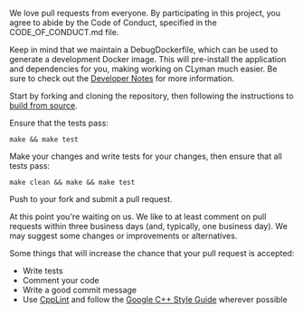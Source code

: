 We love pull requests from everyone.  By participating in this project, you agree to abide by the Code of Conduct, specified in the CODE_OF_CONDUCT.md file.

Keep in mind that we maintain a DebugDockerfile, which can be used to generate a development Docker image.  This will pre-install the application and dependencies for you, making
working on CLyman much easier.  Be sure to check out the [Developer Notes](http://clyman.readthedocs.io/en/latest/pages/dev_notes.html) for more information.

Start by forking and cloning the repository, then following the instructions to [build from source](http://clyman.readthedocs.io/en/latest/quickstart.html).

Ensure that the tests pass:

`make && make test`

Make your changes and write tests for your changes, then ensure that all tests pass:

`make clean && make && make test`

Push to your fork and submit a pull request.

At this point you're waiting on us. We like to at least comment on pull requests within three business days (and, typically, one business day). We may suggest some changes or improvements or alternatives.

Some things that will increase the chance that your pull request is accepted:

* Write tests
* Comment your code
* Write a good commit message
* Use [CppLint](https://github.com/google/styleguide/tree/gh-pages/cpplint) and follow the [Google C++ Style Guide](https://github.com/google/styleguide) wherever possible
